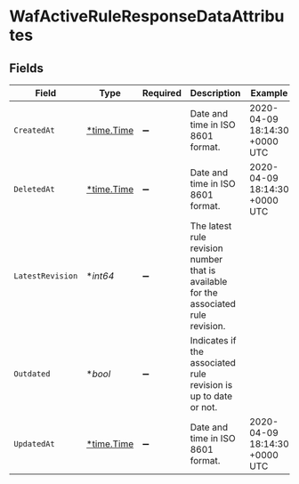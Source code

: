 # WafActiveRuleResponseDataAttributes


## Fields

| Field                                                                               | Type                                                                                | Required                                                                            | Description                                                                         | Example                                                                             |
| ----------------------------------------------------------------------------------- | ----------------------------------------------------------------------------------- | ----------------------------------------------------------------------------------- | ----------------------------------------------------------------------------------- | ----------------------------------------------------------------------------------- |
| `CreatedAt`                                                                         | [*time.Time](https://pkg.go.dev/time#Time)                                          | :heavy_minus_sign:                                                                  | Date and time in ISO 8601 format.                                                   | 2020-04-09 18:14:30 +0000 UTC                                                       |
| `DeletedAt`                                                                         | [*time.Time](https://pkg.go.dev/time#Time)                                          | :heavy_minus_sign:                                                                  | Date and time in ISO 8601 format.                                                   | 2020-04-09 18:14:30 +0000 UTC                                                       |
| `LatestRevision`                                                                    | **int64*                                                                            | :heavy_minus_sign:                                                                  | The latest rule revision number that is available for the associated rule revision. |                                                                                     |
| `Outdated`                                                                          | **bool*                                                                             | :heavy_minus_sign:                                                                  | Indicates if the associated rule revision is up to date or not.                     |                                                                                     |
| `UpdatedAt`                                                                         | [*time.Time](https://pkg.go.dev/time#Time)                                          | :heavy_minus_sign:                                                                  | Date and time in ISO 8601 format.                                                   | 2020-04-09 18:14:30 +0000 UTC                                                       |